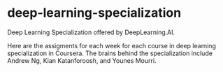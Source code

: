 # deep-learning-specialization
Deep Learning Specialization offered by DeepLearning.AI.

Here are the assigments for each week for each course in deep learning specialization in Coursera. 
The brains behind the specialization include Andrew Ng, Kian Katanforoosh, and Younes Mourri.
